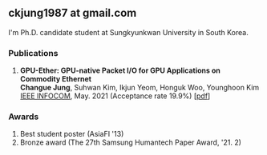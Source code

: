 ## ckjung1987 at gmail.com  


I'm Ph.D. candidate student at Sungkyunkwan University in South Korea.

### Publications
1. **GPU-Ether: GPU-native Packet I/O for GPU Applications on Commodity Ethernet**  
   **Changue Jung**, Suhwan Kim, Ikjun Yeom, Honguk Woo, Younghoon Kim  
   [IEEE INFOCOM](https://infocom2021.ieee-infocom.org/accepted-paper-list-main-conference), May. 2021 (Acceptance rate 19.9%) [[pdf](https://ckjung1987.github.io/papers/INFOCOM_21_GPU_Ether.pdf)]



### Awards

1. Best student poster (AsiaFI '13)
2. Bronze award (The 27th Samsung Humantech Paper Award, '21. 2)
